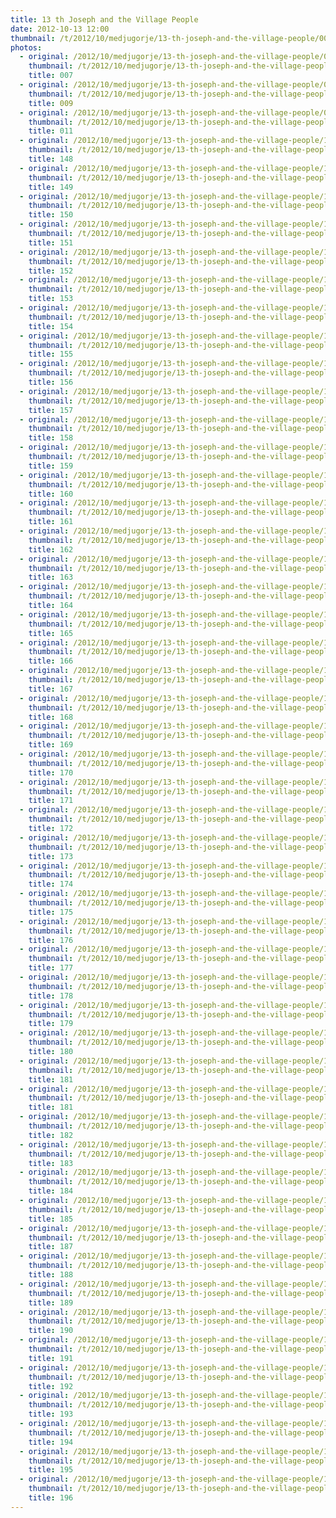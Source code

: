 ```yaml
---
title: 13 th Joseph and the Village People
date: 2012-10-13 12:00
thumbnail: /t/2012/10/medjugorje/13-th-joseph-and-the-village-people/007.jpg
photos:
  - original: /2012/10/medjugorje/13-th-joseph-and-the-village-people/007.jpg
    thumbnail: /t/2012/10/medjugorje/13-th-joseph-and-the-village-people/007.jpg
    title: 007
  - original: /2012/10/medjugorje/13-th-joseph-and-the-village-people/009.jpg
    thumbnail: /t/2012/10/medjugorje/13-th-joseph-and-the-village-people/009.jpg
    title: 009
  - original: /2012/10/medjugorje/13-th-joseph-and-the-village-people/011.jpg
    thumbnail: /t/2012/10/medjugorje/13-th-joseph-and-the-village-people/011.jpg
    title: 011
  - original: /2012/10/medjugorje/13-th-joseph-and-the-village-people/148.jpg
    thumbnail: /t/2012/10/medjugorje/13-th-joseph-and-the-village-people/148.jpg
    title: 148
  - original: /2012/10/medjugorje/13-th-joseph-and-the-village-people/149.jpg
    thumbnail: /t/2012/10/medjugorje/13-th-joseph-and-the-village-people/149.jpg
    title: 149
  - original: /2012/10/medjugorje/13-th-joseph-and-the-village-people/150.jpg
    thumbnail: /t/2012/10/medjugorje/13-th-joseph-and-the-village-people/150.jpg
    title: 150
  - original: /2012/10/medjugorje/13-th-joseph-and-the-village-people/151.jpg
    thumbnail: /t/2012/10/medjugorje/13-th-joseph-and-the-village-people/151.jpg
    title: 151
  - original: /2012/10/medjugorje/13-th-joseph-and-the-village-people/152.jpg
    thumbnail: /t/2012/10/medjugorje/13-th-joseph-and-the-village-people/152.jpg
    title: 152
  - original: /2012/10/medjugorje/13-th-joseph-and-the-village-people/153.jpg
    thumbnail: /t/2012/10/medjugorje/13-th-joseph-and-the-village-people/153.jpg
    title: 153
  - original: /2012/10/medjugorje/13-th-joseph-and-the-village-people/154.jpg
    thumbnail: /t/2012/10/medjugorje/13-th-joseph-and-the-village-people/154.jpg
    title: 154
  - original: /2012/10/medjugorje/13-th-joseph-and-the-village-people/155.jpg
    thumbnail: /t/2012/10/medjugorje/13-th-joseph-and-the-village-people/155.jpg
    title: 155
  - original: /2012/10/medjugorje/13-th-joseph-and-the-village-people/156.jpg
    thumbnail: /t/2012/10/medjugorje/13-th-joseph-and-the-village-people/156.jpg
    title: 156
  - original: /2012/10/medjugorje/13-th-joseph-and-the-village-people/157.jpg
    thumbnail: /t/2012/10/medjugorje/13-th-joseph-and-the-village-people/157.jpg
    title: 157
  - original: /2012/10/medjugorje/13-th-joseph-and-the-village-people/158.jpg
    thumbnail: /t/2012/10/medjugorje/13-th-joseph-and-the-village-people/158.jpg
    title: 158
  - original: /2012/10/medjugorje/13-th-joseph-and-the-village-people/159.jpg
    thumbnail: /t/2012/10/medjugorje/13-th-joseph-and-the-village-people/159.jpg
    title: 159
  - original: /2012/10/medjugorje/13-th-joseph-and-the-village-people/160.jpg
    thumbnail: /t/2012/10/medjugorje/13-th-joseph-and-the-village-people/160.jpg
    title: 160
  - original: /2012/10/medjugorje/13-th-joseph-and-the-village-people/161.jpg
    thumbnail: /t/2012/10/medjugorje/13-th-joseph-and-the-village-people/161.jpg
    title: 161
  - original: /2012/10/medjugorje/13-th-joseph-and-the-village-people/162.jpg
    thumbnail: /t/2012/10/medjugorje/13-th-joseph-and-the-village-people/162.jpg
    title: 162
  - original: /2012/10/medjugorje/13-th-joseph-and-the-village-people/163.jpg
    thumbnail: /t/2012/10/medjugorje/13-th-joseph-and-the-village-people/163.jpg
    title: 163
  - original: /2012/10/medjugorje/13-th-joseph-and-the-village-people/164.jpg
    thumbnail: /t/2012/10/medjugorje/13-th-joseph-and-the-village-people/164.jpg
    title: 164
  - original: /2012/10/medjugorje/13-th-joseph-and-the-village-people/165.jpg
    thumbnail: /t/2012/10/medjugorje/13-th-joseph-and-the-village-people/165.jpg
    title: 165
  - original: /2012/10/medjugorje/13-th-joseph-and-the-village-people/166.jpg
    thumbnail: /t/2012/10/medjugorje/13-th-joseph-and-the-village-people/166.jpg
    title: 166
  - original: /2012/10/medjugorje/13-th-joseph-and-the-village-people/167.jpg
    thumbnail: /t/2012/10/medjugorje/13-th-joseph-and-the-village-people/167.jpg
    title: 167
  - original: /2012/10/medjugorje/13-th-joseph-and-the-village-people/168.jpg
    thumbnail: /t/2012/10/medjugorje/13-th-joseph-and-the-village-people/168.jpg
    title: 168
  - original: /2012/10/medjugorje/13-th-joseph-and-the-village-people/169.jpg
    thumbnail: /t/2012/10/medjugorje/13-th-joseph-and-the-village-people/169.jpg
    title: 169
  - original: /2012/10/medjugorje/13-th-joseph-and-the-village-people/170.jpg
    thumbnail: /t/2012/10/medjugorje/13-th-joseph-and-the-village-people/170.jpg
    title: 170
  - original: /2012/10/medjugorje/13-th-joseph-and-the-village-people/171.jpg
    thumbnail: /t/2012/10/medjugorje/13-th-joseph-and-the-village-people/171.jpg
    title: 171
  - original: /2012/10/medjugorje/13-th-joseph-and-the-village-people/172.jpg
    thumbnail: /t/2012/10/medjugorje/13-th-joseph-and-the-village-people/172.jpg
    title: 172
  - original: /2012/10/medjugorje/13-th-joseph-and-the-village-people/173.jpg
    thumbnail: /t/2012/10/medjugorje/13-th-joseph-and-the-village-people/173.jpg
    title: 173
  - original: /2012/10/medjugorje/13-th-joseph-and-the-village-people/174.jpg
    thumbnail: /t/2012/10/medjugorje/13-th-joseph-and-the-village-people/174.jpg
    title: 174
  - original: /2012/10/medjugorje/13-th-joseph-and-the-village-people/175.jpg
    thumbnail: /t/2012/10/medjugorje/13-th-joseph-and-the-village-people/175.jpg
    title: 175
  - original: /2012/10/medjugorje/13-th-joseph-and-the-village-people/176.jpg
    thumbnail: /t/2012/10/medjugorje/13-th-joseph-and-the-village-people/176.jpg
    title: 176
  - original: /2012/10/medjugorje/13-th-joseph-and-the-village-people/177.jpg
    thumbnail: /t/2012/10/medjugorje/13-th-joseph-and-the-village-people/177.jpg
    title: 177
  - original: /2012/10/medjugorje/13-th-joseph-and-the-village-people/178.jpg
    thumbnail: /t/2012/10/medjugorje/13-th-joseph-and-the-village-people/178.jpg
    title: 178
  - original: /2012/10/medjugorje/13-th-joseph-and-the-village-people/179.jpg
    thumbnail: /t/2012/10/medjugorje/13-th-joseph-and-the-village-people/179.jpg
    title: 179
  - original: /2012/10/medjugorje/13-th-joseph-and-the-village-people/180.jpg
    thumbnail: /t/2012/10/medjugorje/13-th-joseph-and-the-village-people/180.jpg
    title: 180
  - original: /2012/10/medjugorje/13-th-joseph-and-the-village-people/181_1351278787.jpg
    thumbnail: /t/2012/10/medjugorje/13-th-joseph-and-the-village-people/181_1351278787.jpg
    title: 181
  - original: /2012/10/medjugorje/13-th-joseph-and-the-village-people/181.jpg
    thumbnail: /t/2012/10/medjugorje/13-th-joseph-and-the-village-people/181.jpg
    title: 181
  - original: /2012/10/medjugorje/13-th-joseph-and-the-village-people/182.jpg
    thumbnail: /t/2012/10/medjugorje/13-th-joseph-and-the-village-people/182.jpg
    title: 182
  - original: /2012/10/medjugorje/13-th-joseph-and-the-village-people/183.jpg
    thumbnail: /t/2012/10/medjugorje/13-th-joseph-and-the-village-people/183.jpg
    title: 183
  - original: /2012/10/medjugorje/13-th-joseph-and-the-village-people/184.jpg
    thumbnail: /t/2012/10/medjugorje/13-th-joseph-and-the-village-people/184.jpg
    title: 184
  - original: /2012/10/medjugorje/13-th-joseph-and-the-village-people/185.jpg
    thumbnail: /t/2012/10/medjugorje/13-th-joseph-and-the-village-people/185.jpg
    title: 185
  - original: /2012/10/medjugorje/13-th-joseph-and-the-village-people/187.jpg
    thumbnail: /t/2012/10/medjugorje/13-th-joseph-and-the-village-people/187.jpg
    title: 187
  - original: /2012/10/medjugorje/13-th-joseph-and-the-village-people/188.jpg
    thumbnail: /t/2012/10/medjugorje/13-th-joseph-and-the-village-people/188.jpg
    title: 188
  - original: /2012/10/medjugorje/13-th-joseph-and-the-village-people/189.jpg
    thumbnail: /t/2012/10/medjugorje/13-th-joseph-and-the-village-people/189.jpg
    title: 189
  - original: /2012/10/medjugorje/13-th-joseph-and-the-village-people/190.jpg
    thumbnail: /t/2012/10/medjugorje/13-th-joseph-and-the-village-people/190.jpg
    title: 190
  - original: /2012/10/medjugorje/13-th-joseph-and-the-village-people/191.jpg
    thumbnail: /t/2012/10/medjugorje/13-th-joseph-and-the-village-people/191.jpg
    title: 191
  - original: /2012/10/medjugorje/13-th-joseph-and-the-village-people/192.jpg
    thumbnail: /t/2012/10/medjugorje/13-th-joseph-and-the-village-people/192.jpg
    title: 192
  - original: /2012/10/medjugorje/13-th-joseph-and-the-village-people/193.jpg
    thumbnail: /t/2012/10/medjugorje/13-th-joseph-and-the-village-people/193.jpg
    title: 193
  - original: /2012/10/medjugorje/13-th-joseph-and-the-village-people/194.jpg
    thumbnail: /t/2012/10/medjugorje/13-th-joseph-and-the-village-people/194.jpg
    title: 194
  - original: /2012/10/medjugorje/13-th-joseph-and-the-village-people/195.jpg
    thumbnail: /t/2012/10/medjugorje/13-th-joseph-and-the-village-people/195.jpg
    title: 195
  - original: /2012/10/medjugorje/13-th-joseph-and-the-village-people/196.jpg
    thumbnail: /t/2012/10/medjugorje/13-th-joseph-and-the-village-people/196.jpg
    title: 196
---
```

